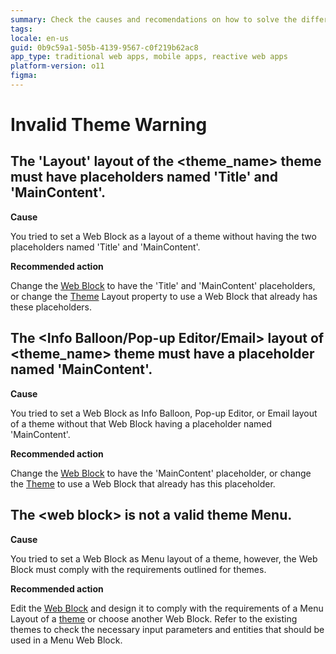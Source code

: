 ```yaml
---
summary: Check the causes and recomendations on how to solve the different Invalid Theme TrueChange warnings.
tags:
locale: en-us
guid: 0b9c59a1-505b-4139-9567-c0f219b62ac8
app_type: traditional web apps, mobile apps, reactive web apps
platform-version: o11
figma:
---
```


# Invalid Theme Warning

## The 'Layout' layout of the &lt;theme_name> theme must have placeholders named 'Title' and 'MainContent'.

**Cause**

You tried to set a Web Block as a layout of a theme without having the two placeholders named 'Title' and 'MainContent'.

**Recommended action**

Change the [Web Block](../../../ref/lang/auto/class-web-block.md) to have the 'Title' and 'MainContent' placeholders, or change the [Theme](../../../building-apps/ui/look-feel/themes.md) Layout property to use a Web Block that already has these placeholders.

## The &lt;Info Balloon/Pop-up Editor/Email> layout of &lt;theme_name> theme must have a placeholder named 'MainContent'.

**Cause**

You tried to set a Web Block as Info Balloon, Pop-up Editor, or Email layout of a theme without that Web Block having a placeholder named 'MainContent'.

**Recommended action**

Change the [Web Block](../../../ref/lang/auto/class-web-block.md) to have the 'MainContent' placeholder, or change the [Theme](../../../building-apps/ui/look-feel/themes.md) to use a Web Block that already has this placeholder.

## The &lt;web block> is not a valid theme Menu.

**Cause**

You tried to set a Web Block as Menu layout of a theme, however, the Web Block must comply with the requirements outlined for themes.

**Recommended action**

Edit the [Web Block](../../../ref/lang/auto/class-web-block.md) and design it to comply with the requirements of a Menu Layout of a [theme](../../../building-apps/ui/look-feel/themes.md#blocks) or choose another Web Block. Refer to the existing themes to check the necessary input parameters and entities that should be used in a Menu Web Block.
